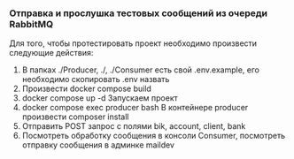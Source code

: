 ### Отправка и прослушка тестовых сообщений из очереди RabbitMQ

Для того, чтобы протестировать проект необходимо произвести следующие действия:
1) В папках ./Producer, ./, ./Consumer есть свой .env.example, его необходимо скопировать .env назвать
2) Произвести docker compose build
3) docker compose up -d Запускаем проект
4) docker compose exec producer bash В контейнере producer произвести composer install
5) Отправить POST запрос с полями bik, account, client, bank
6) Посмотреть обработку сообщения в консоли Consumer, посмотреть отправку сообщения в админке maildev
   
   
   